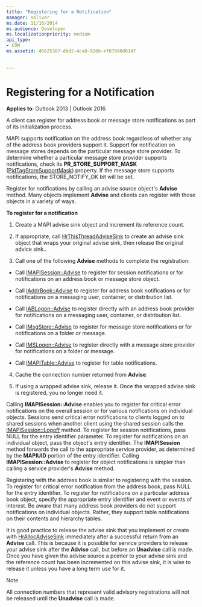 ```yaml
---
title: "Registering for a Notification"
manager: soliver
ms.date: 11/16/2014
ms.audience: Developer
ms.localizationpriority: medium
api_type:
- COM
ms.assetid: 45625387-dbd2-4ca8-926b-ef87998d01d7
 
 
---
```


# Registering for a Notification

**Applies to**: Outlook 2013 | Outlook 2016
  
A client can register for address book or message store notifications as part of its initialization process.
  
MAPI supports notification on the address book regardless of whether any of the address book providers support it. Support for notification on message stores depends on the particular message store provider. To determine whether a particular message store provider supports notifications, check its **PR_STORE_SUPPORT_MASK** ([PidTagStoreSupportMask](pidtagstoresupportmask-canonical-property.md)) property. If the message store supports notifications, the STORE_NOTIFY_OK bit will be set.
  
Register for notifications by calling an advise source object's **Advise** method. Many objects implement **Advise** and clients can register with those objects in a variety of ways.
  
 **To register for a notification**
  
1. Create a MAPI advise sink object and increment its reference count.

2. If appropriate, call [HrThisThreadAdviseSink](hrthisthreadadvisesink.md) to create an advise sink object that wraps your original advise sink, then release the original advice sink..

3. Call one of the following **Advise** methods to complete the registration:

- Call [IMAPISession::Advise](imapisession-advise.md) to register for session notifications or for notifications on an address book or message store object.

- Call [IAddrBook::Advise](iaddrbook-advise.md) to register for address book notifications or for notifications on a messaging user, container, or distribution list.

- Call [IABLogon::Advise](iablogon-advise.md) to register directly with an address book provider for notifications on a messaging user, container, or distribution list.

- Call [IMsgStore::Advise](imsgstore-advise.md) to register for message store notifications or for notifications on a folder or message.

- Call [IMSLogon::Advise](imslogon-advise.md) to register directly with a message store provider for notifications on a folder or message.

- Call [IMAPITable::Advise](imapitable-advise.md) to register for table notifications.

4. Cache the connection number returned from **Advise**.

5. If using a wrapped advise sink, release it. Once the wrapped advise sink is registered, you no longer need it.

Calling **IMAPISession::Advise** enables you to register for critical error notifications on the overall session or for various notifications on individual objects. Sessions send critical error notifications to clients logged on to shared sessions when another client using the shared session calls the [IMAPISession::Logoff](imapisession-logoff.md) method. To register for session notifications, pass NULL for the entry identifier parameter. To register for notifications on an individual object, pass the object's entry identifier. The **IMAPISession** method forwards the call to the appropriate service provider, as determined by the **MAPIUID** portion of the entry identifier. Calling **IMAPISession::Advise** to register for object notifications is simpler than calling a service provider's **Advise** method.
  
Registering with the address book is similar to registering with the session. To register for critical error notification from the address book, pass NULL for the entry identifier. To register for notifications on a particular address book object, specify the appropriate entry identifier and event or events of interest. Be aware that many address book providers do not support notifications on individual objects. Rather, they support table notifications on their contents and hierarchy tables.
  
It is good practice to release the advise sink that you implement or create with [HrAllocAdviseSink](hrallocadvisesink.md) immediately after a successful return from an **Advise** call. This is because it is possible for service providers to release your advise sink after the **Advise** call, but before an **Unadvise** call is made. Once you have given the advise source a pointer to your advise sink and the reference count has been incremented on this advise sink, it is wise to release it unless you have a long term use for it.
  
> [!NOTE]
> All connection numbers that represent valid advisory registrations will not be released until the **Unadvise** call is made.
  